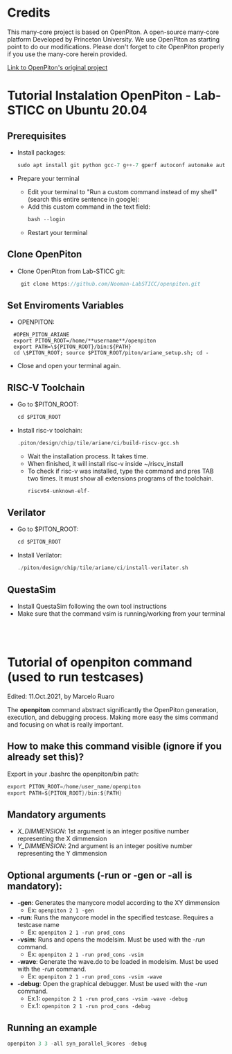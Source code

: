 # Credits
This many-core project is based on OpenPiton. A open-source many-core platform Developed by Princeton University. We use OpenPiton as starting point to do our modifications. Please don't forget to cite OpenPiton properly if you use the many-core herein provided.


[Link to OpenPiton's original project](https://github.com/PrincetonUniversity/openpiton)



# Tutorial Instalation OpenPiton - Lab-STICC on Ubuntu 20.04

## Prerequisites
* Install packages:
  ```c
  sudo apt install git python gcc-7 g++-7 gperf autoconf automake autotools-dev libmpc-dev libmpfr-dev libgmp-dev gawk build-essential bison flex texinfo python-pexpect libusb-1.0-0-dev default-jdk zlib1g-dev valgrind csh
    ```

* Prepare your terminal
  * Edit your terminal to "Run a custom command instead of my shell" (search this entire sentence in google):
  * Add this custom command in the text field:
    ```c
    bash --login
    ```
  * Restart your terminal
  

## Clone OpenPiton
* Clone OpenPiton from Lab-STICC git:
   ```c
    git clone https://github.com/Nooman-LabSTICC/openpiton.git
   ```

## Set Enviroments Variables

  
  * OPENPITON: 
  ```
    #OPEN_PITON_ARIANE  
    export PITON_ROOT=/home/**username**/openpiton  
    export PATH=\${PITON_ROOT}/bin:${PATH}  
    cd \$PITON_ROOT; source $PITON_ROOT/piton/ariane_setup.sh; cd -
  ```

* Close and open your terminal again.
  
## RISC-V Toolchain
* Go to $PITON_ROOT:
    ```c
    cd $PITON_ROOT
    ```
* Install risc-v toolchain:
    ```c
    .piton/design/chip/tile/ariane/ci/build-riscv-gcc.sh
    ```
    * Wait the installation process. It takes time.
    * When finished, it will install risc-v inside ~/riscv_install
    * To check if risc-v was installed, type the command and pres TAB two times. It must show all extensions programs of the toolchain.
      ```c
      riscv64-unknown-elf-
      ```

## Verilator
* Go to $PITON_ROOT:
    ```c
    cd $PITON_ROOT
    ```
* Install Verilator:
    ```c
    ./piton/design/chip/tile/ariane/ci/install-verilator.sh
    ```

## QuestaSim
* Install QuestaSim following the own tool instructions
* Make sure that the command vsim is running/working from your terminal

<br/><br/>

Tutorial of **openpiton** command (used to run testcases)
============
Edited: 11.Oct.2021, by Marcelo Ruaro

The **openpiton** command abstract significantly the OpenPiton generation, execution, and debugging process. Making more easy the sims command and focusing on what is really important.

How to make this command visible (ignore if you already set this)?
---------------
Export in your .bashrc the openpiton/bin path:
```c
export PITON_ROOT=/home/user_name/openpiton
export PATH=${PITON_ROOT}/bin:${PATH}
```

Mandatory arguments
---------------
* *X_DIMMENSION*: 1st argument is an integer positive number representing the X dimmension
* *Y_DIMMENSION*:  2nd argument is an integer positive number representing the Y dimmension
  

  

Optional arguments (-run or -gen or -all is mandatory):
---------------
* **-gen**: Generates the manycore model according to the XY dimmension
  * Ex: ``` openpiton 2 1 -gen ```
* **-run**: Runs the manycore model in the specified testcase. Requires a testcase name
  * Ex: ```openpiton 2 1 -run prod_cons```
* **-vsim**: Runs and opens the modelsim. Must be used with the *-run* command.
  * Ex: ```openpiton 2 1 -run prod_cons -vsim```
* **-wave**: Generate the wave.do to be loaded in modelsim. Must be used with the *-run* command.
  * Ex: ```openpiton 2 1 -run prod_cons -vsim -wave```
* **-debug**: Open the graphical debugger. Must be used with the *-run* command.
  *  Ex.1: ```openpiton 2 1 -run prod_cons -vsim -wave -debug```
  *  Ex.1: ```openpiton 2 1 -run prod_cons -debug```

## Running an example

```c
openpiton 3 3 -all syn_parallel_9cores -debug
```

    
   